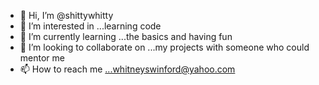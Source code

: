 - 👋 Hi, I’m @shittywhitty
- 👀 I’m interested in ...learning code
- 🌱 I’m currently learning ...the basics and having fun 
- 💞️ I’m looking to collaborate on ...my projects with someone who could mentor me
- 📫 How to reach me ...whitneyswinford@yahoo.com

<!---
shittywhitty/shittywhitty is a ✨ special ✨ repository because its `README.md` (this file) appears on your GitHub profile.
You can click the Preview link to take a look at your changes.
--->

